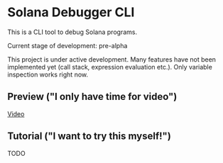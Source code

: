# Solana Debugger CLI

This is a CLI tool to debug Solana programs.

Current stage of development: pre-alpha

This project is under active development. Many features have not been implemented yet (call stack, expression evaluation etc.). Only variable inspection works right now.

## Preview ("I only have time for video")

[Video](https://x.com/maximschmidt94/status/1914802590568562965)

## Tutorial ("I want to try this myself!")

TODO
